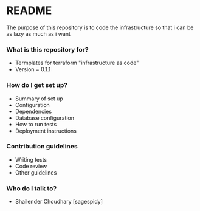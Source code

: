 # README #
The purpose of this repository is to code the infrastructure so that  i can be as lazy as much  as i want
### What is this repository for? ###

* Termplates for terraform "infrastructure as code"
* Version = 0.1.1


### How do I get set up? ###

* Summary of set up
* Configuration
* Dependencies
* Database configuration
* How to run tests
* Deployment instructions

### Contribution guidelines ###

* Writing tests
* Code review
* Other guidelines

### Who do I talk to? ###

* Shailender Choudhary [sagespidy]
